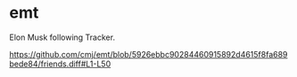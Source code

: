 # emt
Elon Musk following Tracker.

https://github.com/cmj/emt/blob/5926ebbc90284460915892d4615f8fa689bede84/friends.diff#L1-L50
